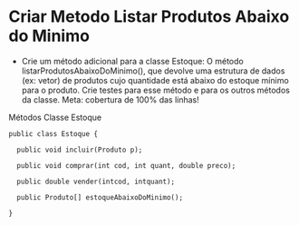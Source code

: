 # Criar Metodo Listar Produtos Abaixo do Minimo	

* Crie um método adicional para a classe Estoque:
O método listarProdutosAbaixoDoMinimo(), que devolve uma estrutura de dados (ex: vetor) de produtos cujo quantidade está abaixo do estoque mínimo para o produto.
Crie testes para esse método e para os outros métodos da classe.
Meta: cobertura de 100% das linhas!

Métodos Classe Estoque

``` 
public class Estoque {

  public void incluir(Produto p);

  public void comprar(int cod, int quant, double preco);

  public double vender(intcod, intquant);

  public Produto[] estoqueAbaixoDoMinimo();

} 
``` 
